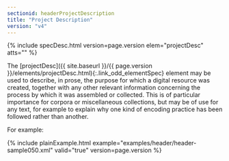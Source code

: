 ```yaml
---
sectionid: headerProjectDescription
title: "Project Description"
version: "v4"
---
```






{% include specDesc.html version=page.version elem="projectDesc" atts="" %}



The [projectDesc]({{ site.baseurl }}/{{ page.version }}/elements/projectDesc.html){:.link_odd_elementSpec} element may be used to describe, in prose, the
purpose for which a digital resource was created, together with any other relevant
information concerning the process by which it was assembled or collected. This is
of
particular importance for corpora or miscellaneous collections, but may be of use
for any
text, for example to explain why one kind of encoding practice has been followed rather
than
another.

For example:

{% include plainExample.html example="examples/header/header-sample050.xml" valid="true" version=page.version %}

